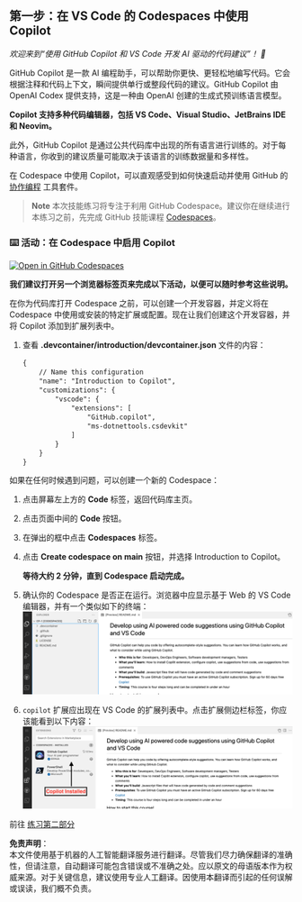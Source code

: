 ## 第一步：在 VS Code 的 Codespaces 中使用 Copilot

_欢迎来到“使用 GitHub Copilot 和 VS Code 开发 AI 驱动的代码建议”！ :wave:_

GitHub Copilot 是一款 AI 编程助手，可以帮助你更快、更轻松地编写代码。它会根据注释和代码上下文，瞬间提供单行或整段代码的建议。GitHub Copilot 由 OpenAI Codex 提供支持，这是一种由 OpenAI 创建的生成式预训练语言模型。

**Copilot 支持多种代码编辑器，包括 VS Code、Visual Studio、JetBrains IDE 和 Neovim。**

此外，GitHub Copilot 是通过公共代码库中出现的所有语言进行训练的。对于每种语言，你收到的建议质量可能取决于该语言的训练数据量和多样性。

在 Codespace 中使用 Copilot，可以直观感受到如何快速启动并使用 GitHub 的 [协作编程](https://github.com/features#features-collaboration) 工具套件。

> **Note**
> 本次技能练习将专注于利用 GitHub Codespace。建议你在继续进行本练习之前，先完成 GitHub 技能课程 [Codespaces](https://github.com/skills/code-with-codespaces)。

### ⌨️ 活动：在 Codespace 中启用 Copilot

[![Open in GitHub Codespaces](https://github.com/codespaces/badge.svg)](https://codespaces.new/microsoft/mastering-github-copilot-for-dotnet-csharp-developers?devcontainer_path=.devcontainer%2Fintroduction%2Fdevcontainer.json)

**我们建议打开另一个浏览器标签页来完成以下活动，以便可以随时参考这些说明。**

在你为代码库打开 Codespace 之前，可以创建一个开发容器，并定义将在 Codespace 中使用或安装的特定扩展或配置。现在让我们创建这个开发容器，并将 Copilot 添加到扩展列表中。

1. 查看 **.devcontainer/introduction/devcontainer.json** 文件的内容：
   ```
   {
       // Name this configuration
       "name": "Introduction to Copilot",
       "customizations": {
           "vscode": {
               "extensions": [
                   "GitHub.copilot",
                   "ms-dotnettools.csdevkit"
               ]
           }
       }
   }
   ```

如果在任何时候遇到问题，可以创建一个新的 Codespace：

1. 点击屏幕左上方的 **Code** 标签，返回代码库主页。
2. 点击页面中间的 **Code** 按钮。
3. 在弹出的框中点击 **Codespaces** 标签。
4. 点击 **Create codespace on main** 按钮，并选择 Introduction to Copilot。

   **等待大约 2 分钟，直到 Codespace 启动完成。**

1. 确认你的 Codespace 是否正在运行。浏览器中应显示基于 Web 的 VS Code 编辑器，并有一个类似如下的终端：
   ![Screen Shot 2023-03-09 at 9 09 07 AM](../../../../03-Introduction-to-GitHub-Copilot/steps/img/1-skills-0.png)
2. `copilot` 扩展应出现在 VS Code 的扩展列表中。点击扩展侧边栏标签，你应该能看到以下内容：
   ![Screen Shot 2023-03-09 at 9 04 13 AM](../../../../03-Introduction-to-GitHub-Copilot/steps/img/1-skills-1.png)

前往 [练习第二部分](./2-skills-dotnet.md)

**免责声明**：  
本文件使用基于机器的人工智能翻译服务进行翻译。尽管我们尽力确保翻译的准确性，但请注意，自动翻译可能包含错误或不准确之处。应以原文的母语版本作为权威来源。对于关键信息，建议使用专业人工翻译。因使用本翻译而引起的任何误解或误读，我们概不负责。